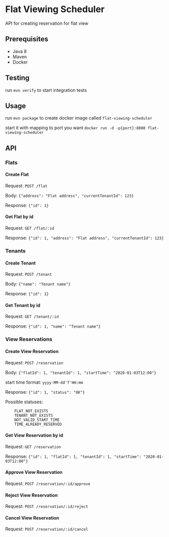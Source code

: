 # Flat Viewing Scheduler
  
API for creating reservation for flat view

## Prerequisites

- Java 8
- Maven
- Docker

## Testing

run ```mvn verify``` to start integration tests

## Usage

run
```mvn package```
to create docker image called ```flat-viewing-scheduler```

start it with mapping to port you want
```docker run -d -p{port}:8080 flat-viewing-scheduler```

## API

### Flats

#### Create Flat
Request:
```POST /flat```

Body:
```{"address": "Flat address", "currentTenantId": 123}```

Response:
```{"id": 1}```

#### Get Flat by id
Request:
```GET /flat/:id```

Response:
```{"id": 1, "address": "Flat address", "currentTenantId": 123}```

### Tenants

#### Create Tenant
Request:
```POST /tenant```

Body:
```{"name": "Tenant name"}```

Response:
```{"id": 1}```

#### Get Tenant by id
Request:
```GET /tenant/:id```

Response:
```{"id": 1, "name": "Tenant name"}```

### View Reservations

#### Create View Reservation
Request:
```POST /reservation```

Body:
```{"flatId": 1, "tenantId": 1, "startTime": "2020-01-03T12:00"}```

start time format:
```yyyy-MM-dd'T'HH:mm```

Response:
```{"id": 1, "status": "OK"}```

Possible statuses:
```
    FLAT_NOT_EXISTS
    TENANT_NOT_EXISTS
    NOT_VALID_START_TIME
    TIME_ALREADY_RESERVED
```

#### Get View Reservation by id
Request:
```GET /reservation```

Response:
```{"id": 1, "flatId": 1, "tenantId": 1, "startTime": "2020-01-03T12:00"}```

#### Approve View Reservation
Request:
```POST /reservation/:id/approve```

#### Reject View Reservation
Request:
```POST /reservation/:id/reject```

#### Cancel View Reservation
Request:
```POST /reservation/:id/cancel```
